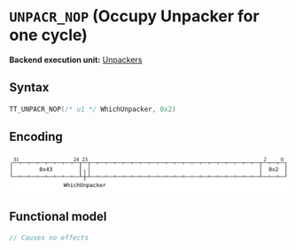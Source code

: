 # `UNPACR_NOP` (Occupy Unpacker for one cycle)

**Backend execution unit:** [Unpackers](Unpackers/README.md)

## Syntax

```c
TT_UNPACR_NOP(/* u1 */ WhichUnpacker, 0x2)
```

## Encoding

![](../../../Diagrams/Out/Bits32_UNPACR_NOP_Nop.svg)

## Functional model

```c
// Causes no effects
```
